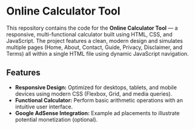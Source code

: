# Online Calculator Tool

This repository contains the code for the **Online Calculator Tool** — a responsive, multi-functional calculator built using HTML, CSS, and JavaScript. The project features a clean, modern design and simulates multiple pages (Home, About, Contact, Guide, Privacy, Disclaimer, and Terms) all within a single HTML file using dynamic JavaScript navigation.

## Features

- **Responsive Design:** Optimized for desktops, tablets, and mobile devices using modern CSS (Flexbox, Grid, and media queries).
- **Functional Calculator:** Perform basic arithmetic operations with an intuitive user interface.
- **Google AdSense Integration:** Example ad placements to illustrate potential monetization (optional).



